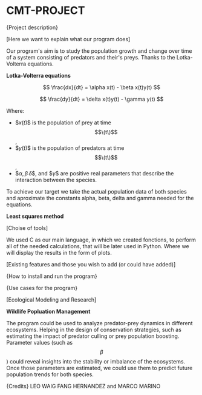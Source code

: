 # CMT-PROJECT 

{Project description}

[Here we want to explain what our program does]

Our program's aim is to study the population growth and change over time of a system consisting of predators and their's preys. Thanks to the Lotka-Volterra equations.

**Lotka-Volterra equations**

$$
\frac{dx}{dt} = \alpha x(t) - \beta x(t)y(t)
$$

$$
\frac{dy}{dt} = \delta x(t)y(t) - \gamma y(t)
$$

Where:

- $$x(t)\$$ is the population of prey at time $$\(t\)$$,
- $$y(t)\$$ is the population of predators at time $$\(t\)$$,
- $$\alpha, \beta\, \delta\$$, and $$\gamma\$$  are positive real parameters that describe the interaction between the species.

To achieve our target we take the actual population data of both species and aproximate the constants alpha, beta, delta and gamma needed for the equations.

**Least squares method**


[Choise of tools]

We used C as our main language, in which we created fonctions, to perform all of the needed calculations, that will be later used in Python. Where we will display the results in the form of plots. 

[Existing features and those you wish to add (or could have added)]

{How to install and run the program}


{Use cases for the program}

[Ecological Modeling and Research]

**Wildlife Popluation Management**

The program could be used to analyze predator-prey dynamics in different ecosystems. Helping in the design of conservation strategies, such as estimating the impact of predator culling or prey population boosting. 
Parameter values (such as $$\beta$$ ) could reveal insights into the stability or imbalance of the ecosystems. 
Once those parameters are estimated, we could use them to predict future population trends for both species.




{Credits}
LEO WAIG FANG HERNANDEZ and MARCO MARINO    
